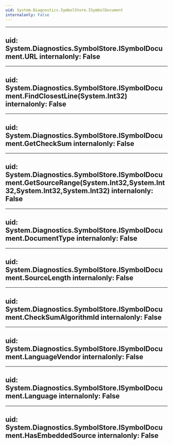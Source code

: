 ```yaml
---
uid: System.Diagnostics.SymbolStore.ISymbolDocument
internalonly: False
---
```


---
uid: System.Diagnostics.SymbolStore.ISymbolDocument.URL
internalonly: False
---

---
uid: System.Diagnostics.SymbolStore.ISymbolDocument.FindClosestLine(System.Int32)
internalonly: False
---

---
uid: System.Diagnostics.SymbolStore.ISymbolDocument.GetCheckSum
internalonly: False
---

---
uid: System.Diagnostics.SymbolStore.ISymbolDocument.GetSourceRange(System.Int32,System.Int32,System.Int32,System.Int32)
internalonly: False
---

---
uid: System.Diagnostics.SymbolStore.ISymbolDocument.DocumentType
internalonly: False
---

---
uid: System.Diagnostics.SymbolStore.ISymbolDocument.SourceLength
internalonly: False
---

---
uid: System.Diagnostics.SymbolStore.ISymbolDocument.CheckSumAlgorithmId
internalonly: False
---

---
uid: System.Diagnostics.SymbolStore.ISymbolDocument.LanguageVendor
internalonly: False
---

---
uid: System.Diagnostics.SymbolStore.ISymbolDocument.Language
internalonly: False
---

---
uid: System.Diagnostics.SymbolStore.ISymbolDocument.HasEmbeddedSource
internalonly: False
---
